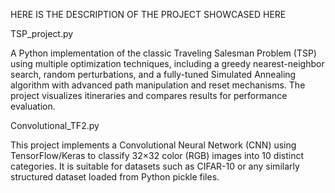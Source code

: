 HERE IS THE DESCRIPTION OF THE PROJECT SHOWCASED HERE

TSP_project.py

A Python implementation of the classic Traveling Salesman Problem (TSP) using multiple optimization techniques, including a greedy nearest-neighbor search,
random perturbations, and a fully-tuned Simulated Annealing algorithm with advanced path manipulation and reset mechanisms. The project visualizes itineraries
and compares results for performance evaluation.

Convolutional_TF2.py

This project implements a Convolutional Neural Network (CNN) using TensorFlow/Keras to classify 32×32 color (RGB) images into 10 distinct categories.
It is suitable for datasets such as CIFAR-10 or any similarly structured dataset loaded from Python pickle files.


